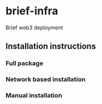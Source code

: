 # brief-infra
Brief web3 deployment

## Installation instructions
### Full package
### Network based installation
### Manual installation
